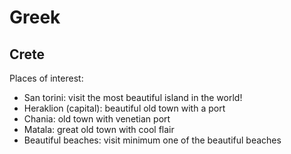 # Greek

## Crete

Places of interest:

 - San torini: visit the most beautiful island in the world! 
 - Heraklion (capital): beautiful old town with a port
 - Chania: old town with venetian port
 - Matala: great old town with cool flair
 - Beautiful beaches: visit minimum one of the beautiful beaches

